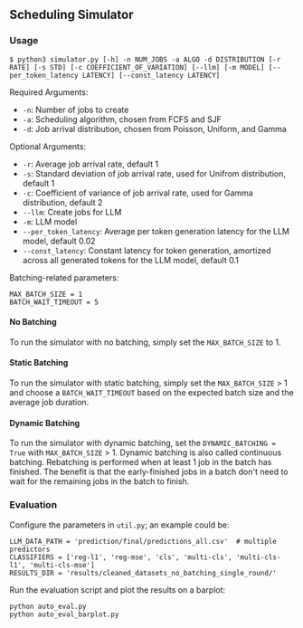## Scheduling Simulator

### Usage

```
$ python3 simulator.py [-h] -n NUM_JOBS -a ALGO -d DISTRIBUTION [-r RATE] [-s STD] [-c COEFFICIENT_OF_VARIATION] [--llm] [-m MODEL] [--per_token_latency LATENCY] [--const_latency LATENCY]
```

Required Arguments:
- `-n`: Number of jobs to create
- `-a`: Scheduling algorithm, chosen from FCFS and SJF
- `-d`: Job arrival distribution, chosen from Poisson, Uniform, and Gamma

Optional Arguments:
- `-r`: Average job arrival rate, default 1
- `-s`: Standard deviation of job arrival rate, used for Unifrom distribution, default 1
- `-c`: Coefficient of variance of job arrival rate, used for Gamma distribution, default 2
- `--llm`: Create jobs for LLM
- `-m`: LLM model
- `--per_token_latency`: Average per token generation latency for the LLM model, default 0.02
- `--const_latency`: Constant latency for token generation, amortized across all generated tokens for the LLM model, default 0.1

Batching-related parameters:

```
MAX_BATCH_SIZE = 1
BATCH_WAIT_TIMEOUT = 5
```

#### No Batching

To run the simulator with no batching, simply set the `MAX_BATCH_SIZE` to 1.

#### Static Batching

To run the simulator with static batching, simply set the `MAX_BATCH_SIZE` > 1 and choose a `BATCH_WAIT_TIMEOUT` based on the expected batch size and the average job duration.

#### Dynamic Batching

To run the simulator with dynamic batching, set the `DYNAMIC_BATCHING = True` with `MAX_BATCH_SIZE` > 1.
Dynamic batching is also called continuous batching.
Rebatching is performed when at least 1 job in the batch has finished. The benefit is that the early-finished jobs in a batch don't need to wait for the remaining jobs in the batch to finish.

### Evaluation

Configure the parameters in `util.py`; an example could be:

```
LLM_DATA_PATH = 'prediction/final/predictions_all.csv'  # multiple predictors
CLASSIFIERS = ['reg-l1', 'reg-mse', 'cls', 'multi-cls', 'multi-cls-l1', 'multi-cls-mse']
RESULTS_DIR = 'results/cleaned_datasets_no_batching_single_round/'
```

Run the evaluation script and plot the results on a barplot:

```
python auto_eval.py
python auto_eval_barplot.py
```
